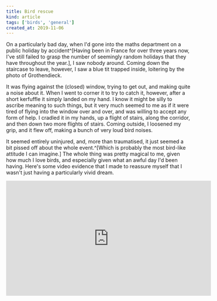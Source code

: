 ```yaml
---
title: Bird rescue
kind: article
tags: ['birds', 'general']
created_at: 2019-11-06
---
```


On a particularly bad day, when I'd gone into the maths department on a public holiday by accident^[Having been in France for over three years now, I've still failed to grasp the number of seemingly random holidays that they have throughout the year.], I saw nobody around.
Coming down the staircase to leave, however, I saw a blue tit trapped inside, loitering by the photo of Grothendieck.

<!-- more -->

It was flying against the (closed) window, trying to get out, and making quite a noise about it.
When I went to corner it to try to catch it, however, after a short kerfuffle it simply landed on my hand.
I know it might be silly to ascribe meaning to such things, but it very much seemed to me as if it were tired of flying into the window over and over, and was willing to accept any form of help.
I cradled it in my hands, up a flight of stairs, along the corridor, and then down two more flights of stairs.
Coming outside, I loosened my grip, and it flew off, making a bunch of very loud bird noises.

It seemed entirely uninjured, and, more than traumatised, it just seemed a bit pissed off about the whole event.^[Which is probably the most bird-like attitude I can imagine.]
The whole thing was pretty magical to me, given how much I love birds, and especially given what an awful day I'd been having.
Here's some video evidence that I made to reassure myself that I wasn't just having a particularly vivid dream.

<iframe width="560" height="315" src="https://www.youtube.com/embed/bV_Gx9e3gP8" frameborder="0" allow="accelerometer; autoplay; encrypted-media; gyroscope; picture-in-picture" allowfullscreen></iframe>
